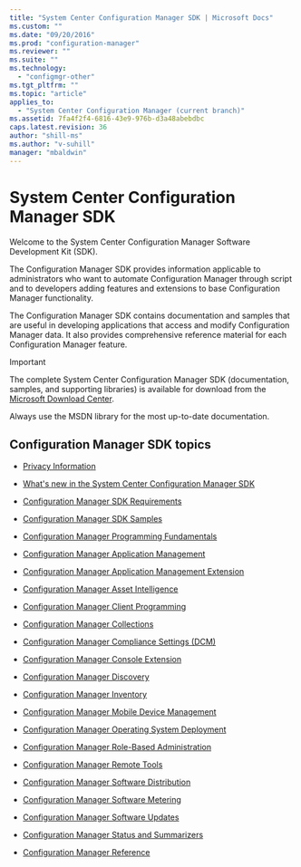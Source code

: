 ```yaml
---
title: "System Center Configuration Manager SDK | Microsoft Docs"
ms.custom: ""
ms.date: "09/20/2016"
ms.prod: "configuration-manager"
ms.reviewer: ""
ms.suite: ""
ms.technology:
  - "configmgr-other"
ms.tgt_pltfrm: ""
ms.topic: "article"
applies_to:
  - "System Center Configuration Manager (current branch)"
ms.assetid: 7fa4f2f4-6816-43e9-976b-d3a48abebdbc
caps.latest.revision: 36
author: "shill-ms"
ms.author: "v-suhill"
manager: "mbaldwin"
---
```

# System Center Configuration Manager SDK
Welcome to the System Center Configuration Manager Software Development Kit (SDK).  

 The Configuration Manager SDK provides information applicable to administrators who want to automate Configuration Manager through script and to developers adding features and extensions to base Configuration Manager functionality.  

 The Configuration Manager SDK contains documentation and samples that are useful in developing applications that access and modify Configuration Manager data. It also provides comprehensive reference material for each Configuration Manager feature.  

> [!IMPORTANT]
>  The complete System Center Configuration Manager SDK (documentation, samples, and supporting libraries) is available for download from the [Microsoft Download Center](http://go.microsoft.com/fwlink/p/?LinkId=248167).  
>   
>  Always use the MSDN library for the most up-to-date documentation.  

## Configuration Manager SDK topics  

-   [Privacy Information](../../../develop/core/misc/privacy/privacy-information.md)  

-   [What's new in the System Center Configuration Manager SDK](../../../develop/core/changes/what-s-new-in-the-system-center-configuration-manager-sdk.md)  

-   [Configuration Manager SDK Requirements](../../../develop/core/reqs/configuration-manager-sdk-requirements.md)  

-   [Configuration Manager SDK Samples](../../../develop/core/understand/configuration-manager-sdk-samples.md)  

-   [Configuration Manager Programming Fundamentals](../../../develop/core/understand/configuration-manager-programming-fundamentals.md)  

-   [Configuration Manager Application Management](../../../develop/apps/application-management.md)  

-   [Configuration Manager Application Management Extension](../../../develop/apps/application-management-extension.md)  

-   [Configuration Manager Asset Intelligence](../../../develop/core/clients/asset-intelligence/asset-intelligence.md)  

-   [Configuration Manager Client Programming](../../../develop/core/clients/programming/client-programming.md)  

-   [Configuration Manager Collections](../../../develop/core/clients/collections/collections.md)  

-   [Configuration Manager Compliance Settings (DCM)](../../../develop/compliance/compliance-settings-dcm.md)  

-   [Configuration Manager Console Extension](../../../develop/core/servers/console/console-extension.md)  

-   [Configuration Manager Discovery](../../../develop/core/servers/configure/discovery.md)  

-   [Configuration Manager Inventory](../../../develop/core/clients/inventory/inventory.md)  

-   [Configuration Manager Mobile Device Management](../../../develop/mdm/mobile-device-management.md)  

-   [Configuration Manager Operating System Deployment](../../../develop/osd/operating-system-deployment.md)  

-   [Configuration Manager Role-Based Administration](../../../develop/core/servers/configure/role-based-administration.md)  

-   [Configuration Manager Remote Tools](../../../develop/core/clients/remote-control/remote-tools.md)  

-   [Configuration Manager Software Distribution](../../../develop/core/servers/configure/software-distribution.md)  

-   [Configuration Manager Software Metering](../../../develop/apps/software-metering.md)  

-   [Configuration Manager Software Updates](../../../develop/sum/software-updates.md)  

-   [Configuration Manager Status and Summarizers](../../../develop/core/servers/manage/configuration-manager-status-and-summarizers.md)  

-   [Configuration Manager Reference](../../../develop/reference/configuration-manager-reference.md)
